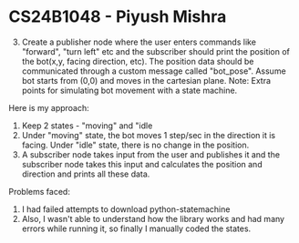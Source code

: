 # CS24B1048 - Piyush Mishra
3. Create a publisher node where the user enters commands like "forward", "turn left" etc and the subscriber should print the position of the bot(x,y, facing direction, etc). The position data should be communicated through a custom message called "bot_pose". Assume bot starts from (0,0) and moves in the cartesian plane. Note: Extra points for simulating bot movement with a state machine.

Here is my approach:
1. Keep 2 states - "moving" and "idle
2. Under "moving" state, the bot moves 1 step/sec in the direction it is facing. Under "idle" state, there is no change in the position.
3. A subscriber node takes input from the user and publishes it and the subscriber node takes this input and calculates the position and direction and prints all these data.

Problems faced:
1. I had failed attempts to download python-statemachine
2. Also, I wasn't able to understand how the library works and had many errors while running it, so finally I manually coded the states.
